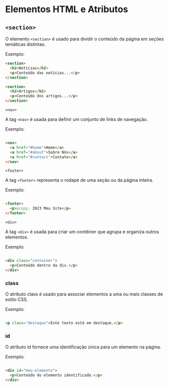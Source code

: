 # Elementos HTML e Atributos

## `<section>`
O elemento `<section>` é usado para dividir o conteúdo da página em seções temáticas distintas.

Exemplo:
```html
<section>
  <h2>Notícias</h2>
  <p>Conteúdo das notícias...</p>
</section>

<section>
  <h2>Artigos</h2>
  <p>Conteúdo dos artigos...</p>
</section>
```

`<nav>`

A tag `<nav>` é usada para definir um conjunto de links de navegação.

Exemplo:

```html

<nav>
  <a href="#home">Home</a>
  <a href="#about">Sobre Nós</a>
  <a href="#contact">Contato</a>
</nav>
```

`<footer>`

A tag `<footer>` representa o rodapé de uma seção ou da página inteira.

Exemplo:

```html

<footer>
  <p>&copy; 2023 Meu Site</p>
</footer>
```

`<div>`

A tag `<div>` é usada para criar um contêiner que agrupa e organiza outros elementos.

Exemplo:

```html

<div class="container">
  <p>Conteúdo dentro da div.</p>
</div>
```

### class

O atributo class é usado para associar elementos a uma ou mais classes de estilo CSS.

Exemplo:

```html

<p class="destaque">Este texto está em destaque.</p>
```

### id

O atributo id fornece uma identificação única para um elemento na página.

Exemplo:

```html

<div id="meu-elemento">
  <p>Conteúdo do elemento identificado.</p>
</div>
```
